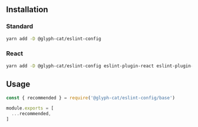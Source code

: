## Installation

### Standard
```sh
yarn add -D @glyph-cat/eslint-config
```

### React
```sh
yarn add -D @glyph-cat/eslint-config eslint-plugin-react eslint-plugin-react-hooks
```

## Usage

```js
const { recommended } = require('@glyph-cat/eslint-config/base')

module.exports = [
  ...recommended,
]

```